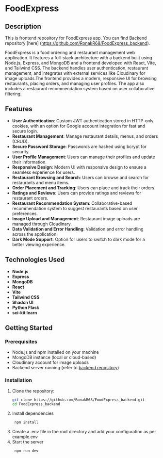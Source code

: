 # FoodExpress

## Description

This is frontend repository for FoodExpress app. You can find Backend repository [here] (https://github.com/RonakR68/FoodExpress_backend).

FoodExpress is a food ordering and restaurant management web application. It features a full-stack architecture with a backend built using Node.js, Express, and MongoDB and a frontend developed with React, Vite, and Tailwind CSS. The backend handles user authentication, restaurant management, and integrates with external services like Cloudinary for image uploads.The frontend provides a modern, responsive UI for browsing restaurants, placing orders, and managing user profiles. The app also includes a restaurant recommendation system based on user collaborative filtering.


## Features

- **User Authentication**: Custom JWT authentication stored in HTTP-only cookies, with an option for Google account integration for fast and secure login.
- **Restaurant Management**: Manage restaurant details, menus, and orders (CRUD).
- **Secure Password Storage**: Passwords are hashed using bcrypt for security.
- **User Profile Management**: Users can manage their profiles and update their information.
- **Responsive Design**: Modern UI with responsive design to ensure a seamless experience for users.
- **Restaurant Browsing and Search**: Users can browse and search for restaurants and menu items.
- **Order Placement and Tracking**: Users can place and track their orders.
- **Ratings and Reviews**: Users can provide ratings and reviews for restaurant orders.
- **Restaurant Recommendation System**: Collaborative-based recommendation system to suggest restaurants based on user preferences.
- **Image Upload and Management**: Restaurant image uploads are managed through Cloudinary.
- **Data Validation and Error Handling**: Validation and error handling across the application.
- **Dark Mode Support**: Option for users to switch to dark mode for a better viewing experience.


## Technologies Used

- **Node.js**
- **Express**
- **MongoDB**
- **React**
- **Vite**
- **Tailwind CSS**
- **Shadcn UI**
- **Python Flask**
- **sci-kit learn**

## Getting Started

### Prerequisites

- Node.js and npm installed on your machine
- MongoDB instance (local or cloud-based)
- Cloudinary account for image uploads
- Backend server running (refer to [backend repository](https://github.com/RonakR68/FoodExpress_backend))

### Installation

1. Clone the repository:
   ```bash
   git clone https://github.com/RonakR68/FoodExpress_backend.git
   cd FoodExpress_backend

2. Install dependencies
   ```bash
    npm install

3. Create a .env file in the root directory and add your configuration as per example.env
4. Start the server
   ```bash
    npm run dev
